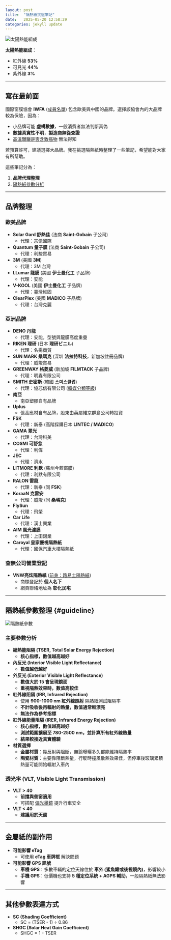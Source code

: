 ```yaml
---
layout: post
title:  "隔熱紙挑選筆記"
date:   2025-05-20 12:58:29
categories: jekyll update
---
```


![太陽熱能組成](https://attach.mobile01.com/attach/202401/mobile01-f399ed6b775373389192ea6c2e592f0b.png)

**太陽熱能組成**：
- 紅外線 **53%**
- 可見光 **44%**
- 紫外線 **3%**

---

## 寫在最前面

國際窗膜協會 **IWFA** ([成員名單](https://iwfa.com/manufacturers/)) 包含歐美與中國的品牌。選擇該協會內的大品牌較為保險，因為：
- 小品牌可能 **虛構數據**，一般消費者無法判斷真偽
- **數據真實性不明**，**製造商無從查證**
- [高溫曝曬是否含致癌物](https://solargard.com.tw/news_detail.php?id=85) 無法得知

若預算許可，建議選擇大品牌。我在挑選隔熱紙時整理了一些筆記，希望能對大家有所幫助。

這些筆記分為：
1. **品牌代理整理**
2. [隔熱紙參數分析](#guideline)

---

## 品牌整理

### 歐美品牌
- **Solar Gard 舒熱佳** (法商 **Saint-Gobain** 子公司) 
    - 代理：宗億國際
- **Quantum 量子膜** (法商 **Saint-Gobain** 子公司) 
    - 代理：利駿貿易
- **3M** (美國 **3M**) 
    - 代理：3M 台灣
- **LLumar 龍膜** (美國 **伊士曼化工** 子品牌) 
    - 代理：安能
- **V-KOOL** (美國 **伊士曼化工** 子品牌) 
    - 代理：臺灣維固
- **ClearPlex** (美國 **MADICO** 子品牌) 
    - 代理：台灣克麗

### 亞洲品牌
- **DENO 丹龍** 
    - 代理：安能，型號與龍膜高度重疊
- **RIKEN 理研** (日本 **理研ビニル**) 
    - 代理：名揚商貿
- **SUN MARK 桑瑪克** (深圳 **法拉特科技**，新加坡註冊品牌) 
    - 代理：威竣貿易
- **GREENWAY 格菱威** (新加坡 **FILMTACK** 子品牌) 
    - 代理：明鑫有限公司
- **SMITH 史密斯** (韓國 **스미스클럽**) 
    - 代理：協芯信有限公司 ([韓媒分類等級](https://kin-phinf.pstatic.net/20230103_15/1672721802851WebVX_JPEG/%EC%8D%AC%ED%8C%85_%EB%B8%8C%EB%9E%9C%EB%93%9C_%EA%B3%84%EA%B8%89.jpg))
- **南亞** 
  - 南亞塑膠自有品牌
- **Uplus** 
  - 億高應材自有品牌，股東由英屬維京群島公司轉投資
- **FSK** 
    - 代理：新泰 (高階採購日本 **LINTEC / MADICO**)
- **GAMA 翠光** 
    - 代理：台灣科美
- **COSMI 可舒您** 
    - 代理：利偉
- **JEC** 
    - 代理：濟水
- **LITMORE 利默** (蘇州今藍窗膜) 
    - 代理：利默有限公司
- **RALON 雷龍** 
    - 代理：新泰 (同 **FSK**)
- **KoraaN 克雷安** 
    - 代理：威竣 (同 **桑瑪克**)
- **FlySun** 
    - 代理：飛榮
- **Car Life** 
    - 代理：漢士興業
- **AIM 風光濾膜** 
    - 代理：上田鋁業
- **Caroyal 皇家優視隔熱紙** 
    - 代理：國保汽車大樓隔熱紙

### **查無公司營業登記**
- **VNW亮炫隔熱紙** ([前身：路易士隔熱紙](https://attach.mobile01.com/attach/202409/mobile01-84fcfca5d205ed72d7429eeff961d05f.jpg))
  - 商標登記於 **個人名下**
  - 網頁聯絡地址為 **彰化民宅**

---

## 隔熱紙參數整理 {#guideline}

![隔熱紙參數](https://attach.mobile01.com/attach/202401/mobile01-f2b6c9636483aacf4bbb1c6b500c8370.png)

### 主要參數分析
- **總熱能阻隔 (TSER, Total Solar Energy Rejection)**
  - **核心指標，數值越高越好**
- **內反光 (Interior Visible Light Reflectance)**
  - **數值越低越好**
- **外反光 (Exterior Visible Light Reflectance)**
  - **數值大於 15 會呈現鏡面**
  - **重視隔熱效果時，數值高較佳**
- **紅外線阻隔 (IRR, Infrared Rejection)**
  - 使用 **900-1000 nm 紅外線照射** 隔熱紙測試阻隔率
  - **不計吸收後再輻射的熱量，數值通常較漂亮**
  - **無法作為參考指標**
- **紅外線能量阻隔 (IRER, Infrared Energy Rejection)**
  - **核心指標，數值越高越好**
  - **測試範圍擴展至 780-2500 nm，並計算所有紅外線熱量**
  - **結果較接近真實體驗**
- **材質選擇**
  - **金屬材質**：靠反射與阻斷，無論曝曬多久都能維持隔熱率
  - **陶瓷材質**：主要靠阻斷熱量，行駛時撞風散熱效果佳，但停車後玻璃累積熱量可能開始輻射入車內

### 透光率 (VLT, Visible Light Transmission)
- **VLT > 40**
  - **前擋與側窗適用**
  - 可搭配 [偏光墨鏡](https://talex.co.jp/scene/drive/) 提升行車安全
- **VLT < 40**
  - **建議用於天窗**

---

## 金屬紙的副作用
- **可能影響 eTag**
  - 可使用 **eTag 車牌框** 解決問題
- **可能影響 GPS 訊號**
  - **車機 GPS**：多數車輛的定位天線位於 **車外 (鯊魚鰭或後視鏡內)**，影響較小
  - **手機 GPS**：低價機也支持 **5 種定位系統 + AGPS 輔助**，一般隔熱紙無法影響

---

## 其他參數表達方式
- **SC (Shading Coefficient)** 
  - SC = (TSER - 1) ÷ 0.86
- **SHGC (Solar Heat Gain Coefficient)** 
  - SHGC = 1 - TSER
